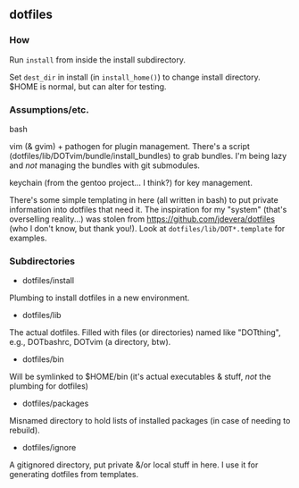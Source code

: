 dotfiles
--------
### How

Run `install` from inside the install subdirectory.

Set `dest_dir` in install (in `install_home()`) to change install
directory.  $HOME is normal, but can alter for testing.

### Assumptions/etc.

bash

vim (& gvim) + pathogen for plugin management.  There's a script
(dotfiles/lib/DOTvim/bundle/install_bundles) to grab bundles.  I'm being
lazy and *not* managing the bundles with git submodules.

keychain (from the gentoo project... I think?) for key management.

There's some simple templating in here (all written in bash) to put
private information into dotfiles that need it.  The inspiration for my
"system" (that's overselling reality...) was stolen from
https://github.com/jdevera/dotfiles (who I don't know, but thank you!).
Look at `dotfiles/lib/DOT*.template` for examples.

### Subdirectories

* dotfiles/install

Plumbing to install dotfiles in a new environment.

* dotfiles/lib

The actual dotfiles.  Filled with files (or directories) named like
"DOTthing", e.g., DOTbashrc, DOTvim (a directory, btw).

* dotfiles/bin

Will be symlinked to $HOME/bin (it's actual executables & stuff, *not*
the plumbing for dotfiles)

* dotfiles/packages

Misnamed directory to hold lists of installed packages (in case of
needing to rebuild).

* dotfiles/ignore

A gitignored directory, put private &/or local stuff in here.  I use it
for generating dotfiles from templates.
